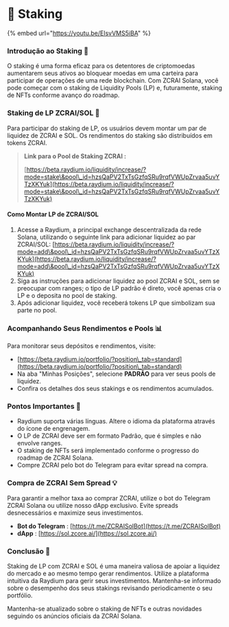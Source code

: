 # 🔐 Staking

{% embed url="https://youtu.be/EIsvVMS5iBA" %}

### Introdução ao Staking 🌱

O staking é uma forma eficaz para os detentores de criptomoedas aumentarem seus ativos ao bloquear moedas em uma carteira para participar de operações de uma rede blockchain. Com ZCRAI Solana, você pode começar com o staking de Liquidity Pools (LP) e, futuramente, staking de NFTs conforme avanço do roadmap.

### Staking de LP ZCRAI/SOL 🤝

Para participar do staking de LP, os usuários devem montar um par de liquidez de ZCRAI e SOL. Os rendimentos do staking são distribuídos em tokens ZCRAI.

> **Link para o Pool de Staking ZCRAI :**&#x20;
>
> [https://beta.raydium.io/liquidity/increase/?mode=stake\&pool\_id=hzsQaPV2TxTsGzfqSRu9rqfVWUpZrvaa5uvYTzXKYuk](https://beta.raydium.io/liquidity/increase/?mode=stake\&pool\_id=hzsQaPV2TxTsGzfqSRu9rqfVWUpZrvaa5uvYTzXKYuk)

#### Como Montar LP de ZCRAI/SOL

1. Acesse a Raydium, a principal exchange descentralizada da rede Solana, utilizando o seguinte link para adicionar liquidez ao par ZCRAI/SOL: [https://beta.raydium.io/liquidity/increase/?mode=add\&pool\_id=hzsQaPV2TxTsGzfqSRu9rqfVWUpZrvaa5uvYTzXKYuk](https://beta.raydium.io/liquidity/increase/?mode=add\&pool\_id=hzsQaPV2TxTsGzfqSRu9rqfVWUpZrvaa5uvYTzXKYuk)
2. Siga as instruções para adicionar liquidez ao pool ZCRAI e SOL, sem se preocupar com ranges; o tipo de LP padrão é direto, você apenas cria o LP e o deposita no pool de staking.
3. Após adicionar liquidez, você receberá tokens LP que simbolizam sua parte no pool.

### Acompanhando Seus Rendimentos e Pools 📊

Para monitorar seus depósitos e rendimentos, visite:

* [https://beta.raydium.io/portfolio/?position\_tab=standard](https://beta.raydium.io/portfolio/?position\_tab=standard)
* Na aba "Minhas Posições", selecione **PADRÃO** para ver seus pools de liquidez.
* Confira os detalhes dos seus stakings e os rendimentos acumulados.

### Pontos Importantes 📝

* Raydium suporta várias línguas. Altere o idioma da plataforma através do ícone de engrenagem.
* O LP de ZCRAI deve ser em formato Padrão, que é simples e não envolve ranges.
* O staking de NFTs será implementado conforme o progresso do roadmap de ZCRAI Solana.
* Compre ZCRAI pelo bot do Telegram para evitar spread na compra.

### Compra de ZCRAI Sem Spread 💡

Para garantir a melhor taxa ao comprar ZCRAI, utilize o bot do Telegram ZCRAI Solana ou utilize nosso dApp exclusivo. Evite spreads desnecessários e maximize seus investimentos.

* **Bot do Telegram** : [https://t.me/ZCRAISolBot](https://t.me/ZCRAISolBot)
* **dApp** : [https://sol.zcore.ai/](https://sol.zcore.ai/)

### Conclusão 🚀

Staking de LP com ZCRAI e SOL é uma maneira valiosa de apoiar a liquidez do mercado e ao mesmo tempo gerar rendimentos. Utilize a plataforma intuitiva da Raydium para gerir seus investimentos. Mantenha-se informado sobre o desempenho dos seus stakings revisando periodicamente o seu portfólio.

Mantenha-se atualizado sobre o staking de NFTs e outras novidades seguindo os anúncios oficiais da ZCRAI Solana.
